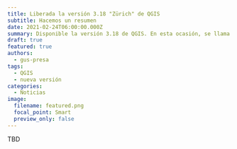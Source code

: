 ```yaml
---
title: Liberada la versión 3.18 "Zürich" de QGIS
subtitle: Hacemos un resumen
date: 2021-02-24T06:00:00.000Z
summary: Disponible la versión 3.18 de QGIS. En esta ocasión, se llama "Zürich".
draft: true
featured: true
authors:
  - gus-presa
tags:
  - QGIS
  - nueva versión
categories:
  - Noticias
image:
  filename: featured.png
  focal_point: Smart
  preview_only: false
---
```

TBD